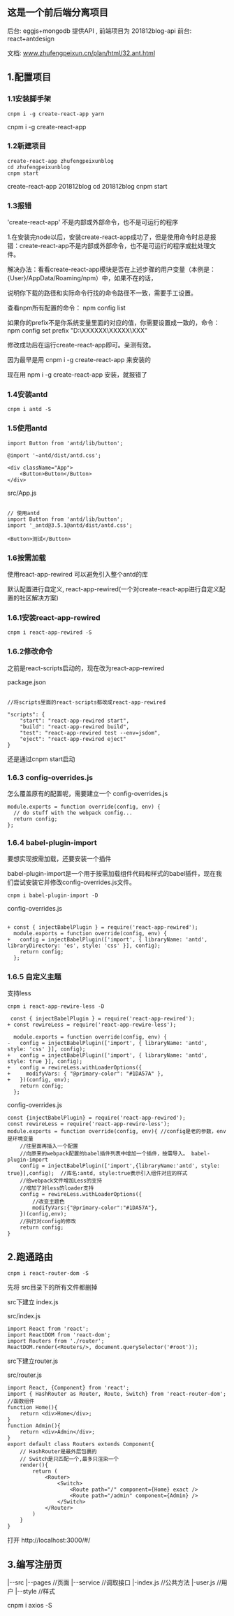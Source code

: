 
## 这是一个前后端分离项目

后台: eggjs+mongodb 提供API , 前端项目为 201812blog-api
前台: react+antdesign

文档: www.zhufengpeixun.cn/plan/html/32.ant.html

## 1.配置项目

### 1.1安装脚手架

```
cnpm i -g create-react-app yarn

```

cnpm i -g create-react-app


### 1.2新建项目

```
create-react-app zhufengpeixunblog
cd zhufengpeixunblog
cnpm start

```

create-react-app 201812blog
cd 201812blog
cnpm start

### 1.3报错

'create-react-app' 不是内部或外部命令，也不是可运行的程序

1.在安装完node以后，安装create-react-app成功了，但是使用命令时总是报错：create-react-app不是内部或外部命令，也不是可运行的程序或批处理文件。

解决办法：看看create-react-app模块是否在上述步骤的用户变量（本例是：{User}/AppData/Roaming/npm）中，如果不在的话，

说明你下载的路径和实际命令行找的命令路径不一致，需要手工设置。

查看npm所有配置的命令： npm config list


如果你的prefix不是你系统变量里面的对应的值，你需要设置成一致的，命令： npm config set prefix "D:\XXXXXX\XXXXX\XXX"

修改成功后在运行create-react-app即可。亲测有效。

因为最早是用 cnpm i -g create-react-app 来安装的

现在用 npm i -g create-react-app 安装，就报错了


### 1.4安装antd

```
cnpm i antd -S

```

### 1.5使用antd

```
import Button from 'antd/lib/button';

```

```
@import '~antd/dist/antd.css';

```

```
<div className="App">
    <Button>Button</Button>
</div>

```

src/App.js

```

// 使用antd
import Button from 'antd/lib/button';
import '_antd@3.5.1@antd/dist/antd.css';

<Button>测试</Button>

```


### 1.6按需加载

使用react-app-rewired 可以避免引入整个antd的库

默认配置进行自定义, react-app-rewired(一个对create-react-app进行自定义配置的社区解决方案)

### 1.6.1安装react-app-rewired

```
cnpm i react-app-rewired -S

```

### 1.6.2修改命令

之前是react-scripts启动的，现在改为react-app-rewired

package.json

```

//将scripts里面的react-scripts都改成react-app-rewired

"scripts": {
    "start": "react-app-rewired start",
    "build": "react-app-rewired build",
    "test": "react-app-rewired test --env=jsdom",
    "eject": "react-app-rewired eject"
}

```

还是通过cnpm start启动

### 1.6.3 config-overrides.js

怎么覆盖原有的配置呢，需要建立一个 config-overrides.js

```
module.exports = function override(config, env) {
  // do stuff with the webpack config...
  return config;
};

```

### 1.6.4 babel-plugin-import

要想实现按需加载，还要安装一个插件

babel-plugin-import是一个用于按需加载组件代码和样式的babel插件，现在我们尝试安装它并修改config-overrides.js文件。

```
cnpm i babel-plugin-import -D

```

config-overrides.js

```

+ const { injectBabelPlugin } = require('react-app-rewired');
  module.exports = function override(config, env) {
+   config = injectBabelPlugin(['import', { libraryName: 'antd', libraryDirectory: 'es', style: 'css' }], config);
    return config;
  };

```

### 1.6.5 自定义主题

支持less

```
cnpm i react-app-rewire-less -D

```

```
 const { injectBabelPlugin } = require('react-app-rewired');
+ const rewireLess = require('react-app-rewire-less');

  module.exports = function override(config, env) {
-   config = injectBabelPlugin(['import', { libraryName: 'antd', style: 'css' }], config);
+   config = injectBabelPlugin(['import', { libraryName: 'antd', style: true }], config);
+   config = rewireLess.withLoaderOptions({
+     modifyVars: { "@primary-color": "#1DA57A" },
+   })(config, env);
    return config;
  };

```

config-overrides.js

```
const {injectBabelPlugin} = require('react-app-rewired');
const rewireLess = require('react-app-rewire-less');
module.exports = function override(config, env){ //config是老的参数，env是环境变量
    //往里面再插入一个配置
    //向原来的webpack配置的babel插件列表中增加一个插件，按需导入。 babel-plugin-import
    config = injectBabelPlugin(['import',{libraryName:'antd', style: true}],config);  //库名:antd, style:true表示引入组件对应的样式
    //给webpack文件增加Less的支持
    //增加了对less的loader支持
    config = rewireLess.withLoaderOptions({
        //改变主题色
        modifyVars:{"@primary-color":"#1DA57A"},
    })(config,env);
    //执行对config的修改
    return config;
}

```


## 2.跑通路由

```
cnpm i react-router-dom -S

```

先将 src目录下的所有文件都删掉

src下建立 index.js

src/index.js

```
import React from 'react';
import ReactDOM from 'react-dom';
import Routers from './router';
ReactDOM.render(<Routers/>, document.querySelector('#root'));

```

src下建立router.js

src/router.js

```
import React, {Component} from 'react';
import { HashRouter as Router, Route, Switch} from 'react-router-dom';
//函数组件
function Home(){
    return <div>Home</div>;
}
function Admin(){
    return <div>Admin</div>;
}
export default class Routers extends Component{
    // HashRouter是最外层包裹的
    // Switch是只匹配一个,最多只渲染一个
    render(){
        return (
            <Router>
                <Switch>
                    <Route path="/" component={Home} exact />
                    <Route path="/admin" component={Admin} />
                </Switch>
            </Router>
        )
    }
}

```

打开 http://localhost:3000/#/



## 3.编写注册页


|--src
    |--pages   //页面
    |--service //调取接口
        |-index.js //公共方法
        |-user.js  //用户
    |--style   //样式

cnpm i axios -S